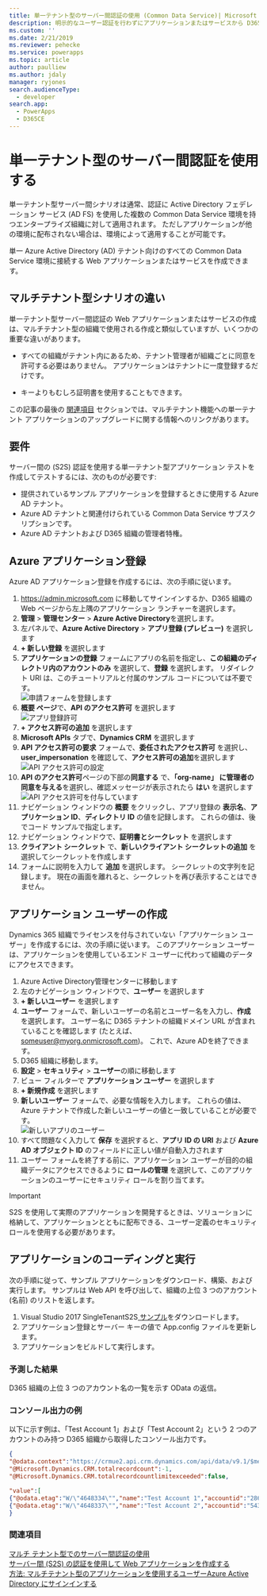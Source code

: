 ```yaml
---
title: 単一テナント型のサーバー間認証の使用 (Common Data Service)| Microsoft Docs
description: 明示的なユーザー認証を行わずにアプリケーションまたはサービスから D365 データにアクセスする方法について説明します。
ms.custom: ''
ms.date: 2/21/2019
ms.reviewer: pehecke
ms.service: powerapps
ms.topic: article
author: paulliew
ms.author: jdaly
manager: ryjones
search.audienceType:
  - developer
search.app:
  - PowerApps
  - D365CE
---
```

# <a name="use-single-tenant-server-to-server-authentication"></a>単一テナント型のサーバー間認証を使用する

単一テナント型サーバー間シナリオは通常、認証に Active Directory フェデレーション サービス (AD FS) を使用した複数の Common Data Service 環境を持つエンタープライズ組織に対して適用されます。 ただしアプリケーションが他の環境に配布されない場合は、環境によって適用することが可能です。  
  
 単一 Azure Active Directory (AD) テナント向けのすべての Common Data Service 環境に接続する Web アプリケーションまたはサービスを作成できます。
  
## <a name="differences-from-multi-tenant-scenario"></a>マルチテナント型シナリオの違い  
 単一テナント型サーバー間認証の Web アプリケーションまたはサービスの作成は、マルチテナント型の組織で使用される作成と類似していますが、いくつかの重要な違いがあります。  
  
-   すべての組織がテナント内にあるため、テナント管理者が組織ごとに同意を許可する必要はありません。 アプリケーションはテナントに一度登録するだけです。
  
-   キーよりもむしろ証明書を使用することもできます。 

この記事の最後の [関連項目](#bkmk_seealso) セクションでは、マルチテナント機能への単一テナント アプリケーションのアップグレードに関する情報へのリンクがあります。  

<a name="bkmk_Requirements"></a>
## <a name="requirements"></a>要件  

 サーバー間の (S2S) 認証を使用する単一テナント型アプリケーション テストを作成してテストするには、次のものが必要です:  
  
- 提供されているサンプル アプリケーションを登録するときに使用する Azure AD テナント。
- Azure AD テナントと関連付けられている Common Data Service サブスクリプションです。
- Azure AD テナントおよび D365 組織の管理者特権。

<a name="bkmk_registration"></a>
## <a name="azure-application-registration"></a>Azure アプリケーション登録
Azure AD アプリケーション登録を作成するには、次の手順に従います。

1. https://admin.microsoft.com に移動してサインインするか、D365 組織の Web ページから左上隅のアプリケーション ランチャーを選択します。
2. **管理** > **管理センター** > **Azure Active Directory**を選択します。
3. 左パネルで、**Azure Active Directory** > **アプリ登録 (プレビュー)** を選択します
4. **+ 新しい登録** を選択します
5. **アプリケーションの登録** フォームにアプリの名前を指定し、**この組織のディレクトリ内のアカウントのみ** を選択して、**登録** を選択します。 リダイレクト URI は、このチュートリアルと付属のサンプル コードについては不要です。<br /> ![申請フォームを登録します](media/S2S-app-registration-started.PNG)
6. **概要 ページ**で、**API のアクセス許可** を選択します <br >![アプリ登録許可](media/S2S-app-registration-completed.PNG)
7. **+ アクセス許可の追加** を選択します
8. **Microsoft APIs** タブで、**Dynamics CRM** を選択します
9. **API アクセス許可の要求** フォームで、**委任されたアクセス許可** を選択し、**user_impersonation** を確認して、**アクセス許可の追加**を選択します <br />![API アクセス許可の設定](media/S2S-api-permission-started.PNG)
10. **API のアクセス許可**ページの下部の**同意する** で、**「org-name」 に管理者の同意を与える**を選択し、確認メッセージが表示されたら **はい** を選択します <br />![API アクセス許可を付与しています](media/S2S-api-permission-completed.PNG)
11. ナビゲーション ウィンドウの **概要** をクリックし、アプリ登録の **表示名**、**アプリケーション ID**、**ディレクトリ ID** の値を記録します。 これらの値は、後でコード サンプルで指定します。
12. ナビゲーション ウィンドウで、**証明書とシークレット** を選択します
13. **クライアント シークレット** で、**新しいクライアント シークレットの追加** を選択してシークレットを作成します
14. フォームに説明を入力して **追加** を選択します。 シークレットの文字列を記録します。 現在の画面を離れると、シークレットを再び表示することはできません。

<a name="bkmk_appuser"></a>
## <a name="application-user-creation"></a>アプリケーション ユーザーの作成
Dynamics 365 組織でライセンスを付与されていない「アプリケーション ユーザー」を作成するには、次の手順に従います。 このアプリケーション ユーザーは、アプリケーションを使用しているエンド ユーザーに代わって組織のデータにアクセスできます。

1. Azure Active Directory管理センターに移動します
2. 左のナビゲーション ウィンドウで、**ユーザー** を選択します
3. **+ 新しいユーザー** を選択します
4. **ユーザー** フォームで、新しいユーザーの名前とユーザー名を入力し、**作成** を選択します。 ユーザー名に D365 テナントの組織ドメイン URL が含まれていることを確認します (たとえば、someuser@myorg.onmicrosoft.com)。 これで、Azure ADを終了できます。
5. D365 組織に移動します。
6. **設定** > **セキュリティ** > **ユーザー**の順に移動します
7. ビュー フィルターで **アプリケーション ユーザー** を選択します
8. **+ 新規作成** を選択します
9. **新しいユーザー** フォームで、必要な情報を入力します。 これらの値は、Azure テナントで作成した新しいユーザーの値と一致していることが必要です。 <br />![新しいアプリのユーザー](media/S2S-new-appuser.PNG)
10. すべて問題なく入力して **保存** を選択すると、**アプリ ID の URI** および **Azure AD オブジェクト ID** のフィールドに正しい値が自動入力されます
11. ユーザー フォームを終了する前に、アプリケーション ユーザーが目的の組織データにアクセスできるように **ロールの管理** を選択して、このアプリケーションのユーザーにセキュリティ ロールを割り当てます。

> [!IMPORTANT]
> S2S を使用して実際のアプリケーションを開発するときは、ソリューションに格納して、アプリケーションとともに配布できる、ユーザー定義のセキュリティ ロールを使用する必要があります。

<a name="bkmk_coding"></a>
## <a name="application-coding-and-execution"></a>アプリケーションのコーディングと実行

次の手順に従って、サンプル アプリケーションをダウンロード、構築、および実行します。 サンプルは Web API を呼び出して、組織の上位 3 つのアカウント (名前) のリストを返します。

1. Visual Studio 2017 SingleTenantS2S[ サンプル](https://github.com/Microsoft/PowerApps-Samples/tree/master/cds/webapi/C%23/SingleTenantS2S)をダウンロードします。
2. アプリケーション登録とサーバー キーの値で App.config ファイルを更新します。
3. アプリケーションをビルドして実行します。

### <a name="expected-results"></a>予測した結果
D365 組織の上位 3 つのアカウント名の一覧を示す OData の返信。

### <a name="example-console-output"></a>コンソール出力の例
以下に示す例は、「Test Account 1」および「Test Account 2」という 2 つのアカウントのみ持つ D365 組織から取得したコンソール出力です。

```json
{
"@odata.context":"https://crmue2.api.crm.dynamics.com/api/data/v9.1/$metadata#accounts(name)",
"@Microsoft.Dynamics.CRM.totalrecordcount":-1,
"@Microsoft.Dynamics.CRM.totalrecordcountlimitexceeded":false,

"value":[
{"@odata.etag":"W/\"4648334\"","name":"Test Account 1","accountid":"28630624-cac9-e811-a964-000d3a3ac063"},
{"@odata.etag":"W/\"4648337\"","name":"Test Account 2","accountid":"543fd72a-cac9-e811-a964-000d3a3ac063"}]
}
```

<a name="bkmk_seealso"></a>

### <a name="see-also"></a>関連項目

[マルチ テナント型でのサーバー間認証の使用](use-multi-tenant-server-server-authentication.md)   
[サーバー間 (S2S) の認証を使用して Web アプリケーションを作成する](build-web-applications-server-server-s2s-authentication.md)  
[方法: マルチテナント型のアプリケーションを使用するユーザーAzure Active Directory にサインインする](https://docs.microsoft.com/azure/active-directory/develop/howto-convert-app-to-be-multi-tenant)
